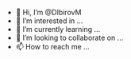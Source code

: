 - 👋 Hi, I’m @DIbirovM
- 👀 I’m interested in ...
- 🌱 I’m currently learning ...
- 💞️ I’m looking to collaborate on ...
- 📫 How to reach me ...

<!---
DIbirovM/DIbirovM is a ✨ special ✨ repository because its `README.md` (this file) appears on your GitHub profile.
You can click the Preview link to take a look at your changes.
--->
